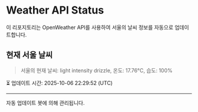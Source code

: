 
# Weather API Status

이 리포지토리는 OpenWeather API를 사용하여 서울의 날씨 정보를 자동으로 업데이트합니다.

## 현재 서울 날씨
> 서울의 현재 날씨: light intensity drizzle, 온도: 17.76°C, 습도: 100%

⏳ 업데이트 시간: 2025-10-06 22:29:52 (UTC)

---
자동 업데이트 봇에 의해 관리됩니다.
